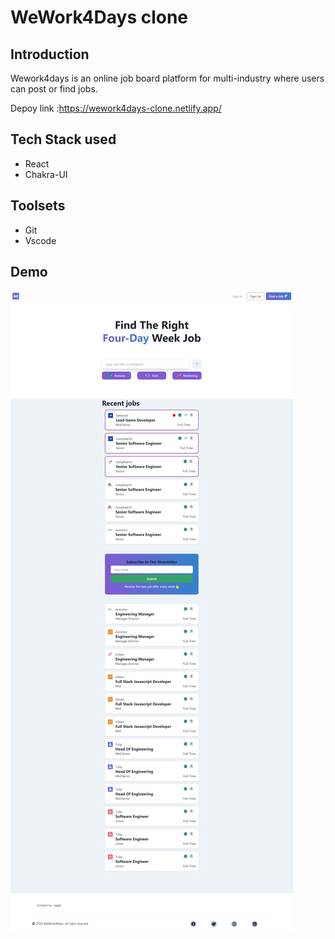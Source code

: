 # WeWork4Days clone

## Introduction
Wework4days is an online job board platform for multi-industry where users can post or find jobs.

Depoy link :https://wework4days-clone.netlify.app/
## Tech Stack used
- React
- Chakra-UI
## Toolsets
- Git 
- Vscode
## Demo
 ![wewrok4days demo image](./src/assets/wework4days.jpeg)